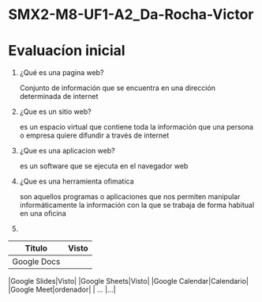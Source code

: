 # SMX2-M8-UF1-A2_Da-Rocha-Victor

# Evaluacíon inicial 

1. ¿Qué es una pagina web?

   Conjunto de información que se encuentra en una dirección determinada de internet

2. ¿Que es un sitio web?

    es un espacio virtual que contiene toda la información que una persona o empresa quiere difundir a través de internet

3. ¿Que es una aplicacion web?

   es un software que se ejecuta en el navegador web

4. ¿Que es una herramienta ofimatica 

   son aquellos programas o aplicaciones que nos permiten manipular informáticamente la información con la que se trabaja de forma habitual en una oficina

5. 

|Titulo |Visto|
|----------|:-----------:|
|Google Docs||![Imagen gripau](https://github.com/DaRocha12/SMX2-M8-UF1-A2_Da-Rocha-Victor/blob/main/Check_mark.svg.JPG"Titulo opcional")|

|Google Slides|Visto|
|Google Sheets|Visto|
|Google Calendar|Calendario|
|Google Meet|ordenador|
| ... |...|